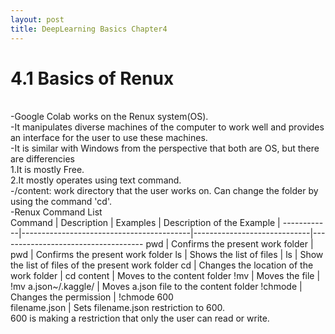 ```yaml
---
layout: post
title: DeepLearning Basics Chapter4
---
```


# 4.1 Basics of Renux 
<br/>
-Google Colab works on the Renux system(OS).<br/>
-It manipulates diverse machines of the computer to work well and provides an interface for the user to use these machines.<br/>
-It is similar with Windows from the perspective that both are OS, but there are differencies<br/>
1.It is mostly Free.<br/>
2.It mostly operates using text command.<br/>
-/content: work directory that the user works on. Can change the folder by using the command 'cd'.<br/>
-Renux Command List<br/>
  Command  | Description   | Examples  | Description of the Example |
 ------------|------------------------------------------|-----------------------------|------------------------------------
 pwd       | Confirms the present work folder         |   pwd                         | Confirms the present work folder             
 ls       |    Shows the list of files               |   ls                          | Show the list of files of the present work folder 
 cd       | Changes the location of the work folder  | cd content                    | Moves to the content folder                       
!mv      | Moves the file                           | !mv a.json~/.kaggle/          | Moves a.json file to the content folder           
!chmode  | Changes the permission                   | !chmode 600<br/>filename.json | Sets filename.json restriction to 600.            
                                                     <br/>600 is making a restriction that only the user can read or write.
                                                     
